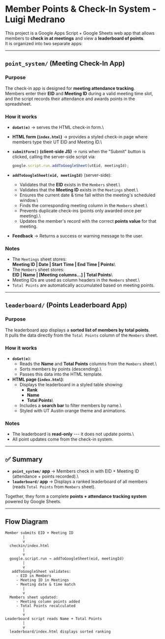 # Member Points & Check-In System - Luigi Medrano

This project is a Google Apps Script + Google Sheets web app that allows
members to **check in at meetings** and view a **leaderboard of
points**.\
It is organized into two separate apps:

------------------------------------------------------------------------

## `point_system/` (Meeting Check-In App)

### Purpose

The check-in app is designed for **meeting attendance tracking**.\
Members enter their **EID** and **Meeting ID** during a valid meeting
time slot, and the script records their attendance and awards points in
the spreadsheet.

### How it works

-   **`doGet(e)`** → serves the HTML check-in form.\

-   **HTML form (`index.html`)** → provides a styled check-in page where
    members type their UT EID and Meeting ID.\

-   **`submitForm()` (client-side JS)** → runs when the "Submit" button
    is clicked, calling the server-side script via:

    ``` javascript
    google.script.run.addToGoogleSheet(utEid, meetingId);
    ```

-   **`addToGoogleSheet(eid, meetingId)`** (server-side):

    -   Validates that the **EID** exists in the `Members` sheet.\
    -   Validates that the **Meeting ID** exists in the `Meetings`
        sheet.\
    -   Ensures the current date & time fall within the meeting's
        scheduled window.\
    -   Finds the corresponding meeting column in the `Members` sheet.\
    -   Prevents duplicate check-ins (points only awarded once per
        meeting).\
    -   Updates the member's record with the correct **points value**
        for that meeting.

-   **Feedback** → Returns a success or warning message to the user.

### Notes

-   The `Meetings` sheet stores:\
    **Meeting ID \| Date \| Start Time \| End Time \| Points**\
-   The `Members` sheet stores:\
    **EID \| Name \| \[Meeting columns...\] \| Total Points**\
-   Meeting IDs are used as column headers in the `Members` sheet.\
-   `Total Points` are automatically accumulated based on meeting
    points.

------------------------------------------------------------------------

## `leaderboard/` (Points Leaderboard App)

### Purpose

The leaderboard app displays a **sorted list of members by total
points**.\
It pulls the data directly from the `Total Points` column of the
`Members` sheet.

### How it works

-   **`doGet(e)`**:
    -   Reads the **Name** and **Total Points** columns from the
        `Members` sheet.\
    -   Sorts members by points (descending).\
    -   Passes this data into the HTML template.
-   **HTML page (`index.html`)**:
    -   Displays the leaderboard in a styled table showing:
        -   **Rank**
        -   **Name**
        -   **Total Points**\
    -   Includes a **search bar** to filter members by name.\
    -   Styled with UT Austin orange theme and animations.

### Notes

-   The leaderboard is **read-only** --- it does not update points.\
-   All point updates come from the check-in system.

------------------------------------------------------------------------

## ✅ Summary

-   **`point_system/` app** → Members check in with EID + Meeting ID
    (attendance + points recorded).\
-   **`leaderboard/` app** → Displays a ranked leaderboard of all
    members (reads `Total Points` from `Members` sheet).

Together, they form a complete **points + attendance tracking system**
powered by Google Sheets.

------------------------------------------------------------------------

## Flow Diagram

    Member submits EID + Meeting ID
            |
            v
      checkin/index.html
            |
            v
      google.script.run → addToGoogleSheet(eid, meetingId)
            |
            v
       addToGoogleSheet validates:
         - EID in Members
         - Meeting ID in Meetings
         - Meeting date & time match
            |
            v
      Members sheet updated:
         - Meeting column points added
         - Total Points recalculated
            |
            v
    Leaderboard script reads Name + Total Points
            |
            v
      leaderboard/index.html displays sorted ranking
